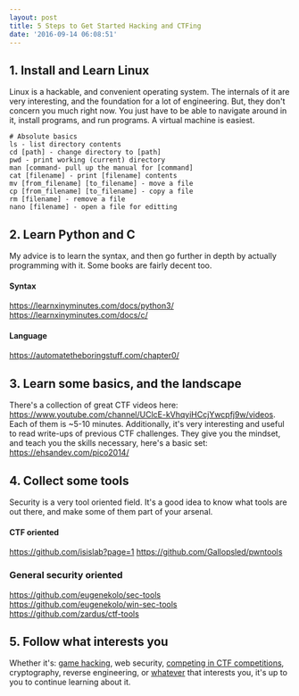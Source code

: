 ```yaml
---
layout: post
title: 5 Steps to Get Started Hacking and CTFing
date: '2016-09-14 06:08:51'
---
```


## 1. Install and Learn Linux
Linux is a hackable, and convenient operating system. The internals of it are
very interesting, and the foundation for a lot of engineering. But, they don't
concern you much right now. You just have to be able to navigate around in it,
install programs, and run programs. A virtual machine is easiest.

```
# Absolute basics
ls - list directory contents
cd [path] - change directory to [path]
pwd - print working (current) directory
man [command- pull up the manual for [command]
cat [filename] - print [filename] contents
mv [from_filename] [to_filename] - move a file
cp [from_filename] [to_filename] - copy a file
rm [filename] - remove a file
nano [filename] - open a file for editting
```

## 2. Learn Python and C
My advice is to learn the syntax, and then go further in depth by actually programming with it. Some books are fairly decent too.

#### Syntax
https://learnxinyminutes.com/docs/python3/  
https://learnxinyminutes.com/docs/c/

#### Language
https://automatetheboringstuff.com/chapter0/

## 3. Learn some basics, and the landscape
There's a collection of great CTF videos here: https://www.youtube.com/channel/UClcE-kVhqyiHCcjYwcpfj9w/videos.
Each of them is ~5-10 minutes. Additionally, it's very interesting and useful to read write-ups of previous CTF challenges. They give you the mindset, and teach you the skills necessary, here's a basic set: https://ehsandev.com/pico2014/

## 4. Collect some tools
Security is a very tool oriented field. It's a good idea to know what tools are
out there, and make some of them part of your arsenal.

#### CTF oriented
https://github.com/isislab?page=1
https://github.com/Gallopsled/pwntools

### General security oriented
https://github.com/eugenekolo/sec-tools
https://github.com/eugenekolo/win-sec-tools
https://github.com/zardus/ctf-tools

## 5. Follow what interests you
Whether it's: [game hacking](https://www.youtube.com/watch?v=hABj_mrP-no), web security, [competing in CTF competitions](https://www.youtube.com/watch?v=V6hhlvbMFlY),
cryptography,  reverse engineering, or [whatever](https://www.youtube.com/watch?v=U4oB28ksiIo) that interests you, it's up to
you to continue learning about it.

